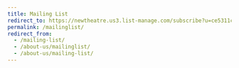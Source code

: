 ```yaml
---
title: Mailing List
redirect_to: https://newtheatre.us3.list-manage.com/subscribe?u=ce5311ce46fe45638f90f4022&id=da4b88f76e
permalink: /mailinglist/
redirect_from: 
  - /mailing-list/
  - /about-us/mailinglist/
  - /about-us/mailing-list/ 
---
```



